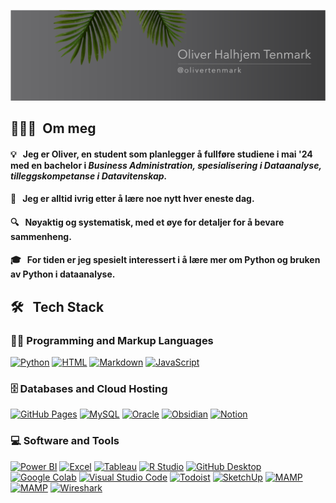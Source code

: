 <p align="center">
	<img src="pictures/Banner1.png">
</p>

## 👨🏻‍💻 &nbsp;Om meg

#### 💡 &nbsp; Jeg er Oliver, en student som planlegger å fullføre studiene i mai '24 med en bachelor i *Business Administration, spesialisering i Dataanalyse, tilleggskompetanse i Datavitenskap.* 

#### 🌱 &nbsp; Jeg er alltid ivrig etter å lære noe nytt hver eneste dag. 
#### 🔍 &nbsp; Nøyaktig og systematisk, med et øye for detaljer for å bevare sammenheng. 
#### 🎓 &nbsp; For tiden er jeg spesielt interessert i å lære mer om **Python** og bruken av **Python i dataanalyse**. 


## 🛠 &nbsp; Tech Stack

<h3>👨‍💻 Programming and Markup Languages</h3>

  <p>
	  
 <a href="https://github.com/search?q=user%3ADenverCoder1+language%3Apython"><img alt="Python" src="https://img.shields.io/badge/Python-3776AB.svg?style=for-the-badge&logo=Python&logoColor=white"></a>
      <a href="https://github.com/search?q=user%3ADenverCoder1+language%3Ahtml"><img alt="HTML" src="https://img.shields.io/badge/HTML5-E34F26.svg?style=for-the-badge&logo=HTML5&logoColor=white"></a>
      <a href="https://github.com/search?q=user%3ADenverCoder1+language%3Amarkdown"><img alt="Markdown" src="https://img.shields.io/badge/Markdown-000000.svg?style=for-the-badge&logo=Markdown&logoColor=white"></a>
      <a href="https://github.com/search?q=user%3ADenverCoder1+language%3Amarkdown"><img alt="JavaScript" src="https://img.shields.io/badge/JavaScript-F7DF1E.svg?style=for-the-badge&logo=JavaScript&logoColor=black"></a>
 
  </p>

<h3>🗄️ Databases and Cloud Hosting</h3>

  <p>
      <a href="#"><img alt="GitHub Pages" src="https://img.shields.io/badge/GitHub%20Pages-222222.svg?style=for-the-badge&logo=GitHub-Pages&logoColor=white"></a>
      <a href="#"><img alt="MySQL" src="https://img.shields.io/badge/MySQL-4479A1.svg?style=for-the-badge&logo=MySQL&logoColor=white"></a>
      <a href="#"><img alt="Oracle" src ="https://img.shields.io/badge/Oracle-F80000.svg?style=for-the-badge&logo=Oracle&logoColor=white"></a>
      <a href="#"><img alt="Obsidian" src="https://img.shields.io/badge/Obsidian-7C3AED.svg?style=for-the-badge&logo=Obsidian&logoColor=white"></a>
      <a href="#"><img alt="Notion" src="https://img.shields.io/badge/Notion-000000.svg?style=for-the-badge&logo=Notion&logoColor=white"></a>
      
  </p>

<h3>💻 Software and Tools</h3>

  <p>
      <a href="#"><img alt="Power BI" src="https://img.shields.io/badge/Power%20BI-F2C811.svg?style=for-the-badge&logo=Power-BI&logoColor=black"></a>
      <a href="#"><img alt="Excel" src="https://img.shields.io/badge/Microsoft%20Excel-217346.svg?style=for-the-badge&logo=Microsoft-Excel&logoColor=white"></a>
      <a href="#"><img alt="Tableau" src="https://img.shields.io/badge/Tableau-E97627.svg?style=for-the-badge&logo=Tableau&logoColor=white"></a>
      <a href="#"><img alt="R Studio" src="https://img.shields.io/badge/RStudio-75AADB.svg?style=for-the-badge&logo=RStudio&logoColor=white"></a>
      <a href="#"><img alt="GitHub Desktop" src="https://img.shields.io/badge/GitHub-181717.svg?style=for-the-badge&logo=GitHub&logoColor=white"></a>
      <a href="#"><img alt="Google Colab" src="https://img.shields.io/badge/Google%20Colab-F9AB00.svg?style=for-the-badge&logo=Google-Colab&logoColor=white"></a>
      <a href="#"><img alt="Visual Studio Code" src="https://img.shields.io/badge/Visual%20Studio%20Code-007ACC.svg?style=for-the-badge&logo=Visual-Studio-Code&logoColor=white"></a>
      <a href="#"><img alt="Todoist" src="https://img.shields.io/badge/Todoist-E44332.svg?style=for-the-badge&logo=Todoist&logoColor=white"></a>
      <a href="#"><img alt="SketchUp" src="https://img.shields.io/badge/SketchUp-005F9E.svg?style=for-the-badge&logo=SketchUp&logoColor=white"></a>
      <a href="#"><img alt="MAMP" src="https://img.shields.io/badge/MAMP-02749C.svg?style=for-the-badge&logo=MAMP&logoColor=white"></a>
      <a href="#"><img alt="MAMP" src="https://img.shields.io/badge/Cisco-1BA0D7.svg?style=for-the-badge&logo=Cisco&logoColor=white"></a>
      <a href="#"><img alt="Wireshark" src="https://img.shields.io/badge/Wireshark-1679A7.svg?style=for-the-badge&logo=Wireshark&logoColor=white"></a>
  </p>

  
